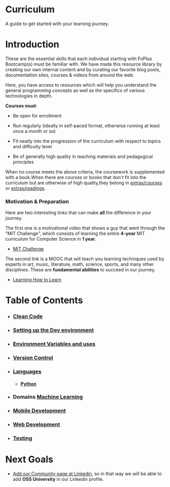 # Curriculum

A guide to get started with your learning journey.

# Introduction

These are the essential skills that each individual starting with FnPlus Bootcamp(s) must be familiar with. We have made this resource library by creating our own internal content and by curating our favorite blog posts, documentation sites, courses & videos from around the web.

Here, you have access to resources which will help you understand the general programming concepts as well as the specifics of various technologies in depth.

 **Courses must**:

- Be open for enrollment

- Run regularly (ideally in self-paced format, otherwise running at least once a month or so)

- Fit neatly into the progression of the curriculum with respect to topics and difficulty level

- Be of generally high quality in teaching materials and pedagogical principles

When no course meets the above criteria, the coursework is supplemented with a book.When there are courses or books that don't fit into the curriculum but are otherwise of high quality,they belong in [extras/courses](extras/courses.md) or [extras/readings](extras/readings.md).

### Motivation & Preparation

Here are two interesting links that can make **all** the difference in your journey.

The first one is a motivational video that shows a guy that went through the "MIT Challenge", which consists of learning the entire **4-year** MIT curriculum for Computer Science in **1 year**.

- [MIT Challenge](https://www.scotthyoung.com/blog/myprojects/mit-challenge-2/)

The second link is a MOOC that will teach you learning techniques used by experts in art, music, literature, math, science, sports, and many other disciplines. These are **fundamental abilities** to succeed in our journey.

- [Learning How to Learn](https://www.coursera.org/learn/learning-how-to-learn)



# Table of Contents

- ### **[Clean Code](https://github.com/fnplus/curriculum/tree/master/Clean%20Code)**

- ### **[Setting up the Dev environment](https://github.com/fnplus/curriculum/tree/master/Setting%20up%20the%20Environment)**

- ### **[Environment Variables and uses](https://github.com/fnplus/curriculum/tree/master/Setting%20up%20the%20Environment#environment-variables-and-uses)**

- ### **[Version Control](https://github.com/fnplus/curriculum/tree/master/Version%20Control)**

- ### **[Languages](https://github.com/fnplus/curriculum/tree/master/Languages)**

  - #### **[Python](https://github.com/fnplus/curriculum/tree/master/Languages/Python)**

- ### Domains **[Machine Learning](https://github.com/fnplus/curriculum/tree/master/Machine%20Learning)**

- ### **[Mobile Development](https://github.com/fnplus/curriculum/tree/master/Mobile%20Dev)**

- ### **[Web Development](https://github.com/fnplus/curriculum/tree/master/Web%20Dev#web-dev)**

- ### **[Testing](https://github.com/fnplus/curriculum/tree/master/Testing)**

  

# Next Goals

- [Add our Community page at Linkedin](https://help.linkedin.com/app/answers/detail/a_id/40128/~/adding-a-new-university-page), so in that way we will be able to add **OSS University** in our Linkedin profile.
